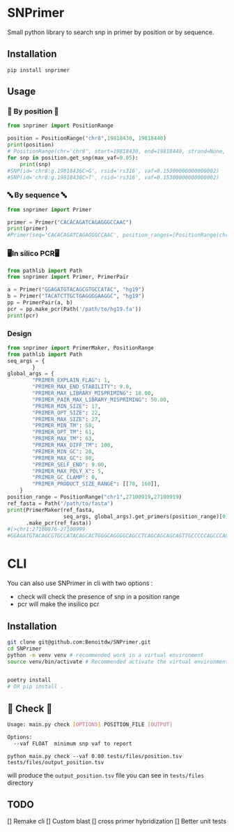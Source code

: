 # SNPrimer

Small python library to search snp in primer by position or by sequence. 

## Installation

`pip install snprimer`

## Usage

### 🎯 By position 🎯

```python
from snprimer import PositionRange

position = PositionRange("chr8",19818430, 19818440)
print(position)
# PositionRange(chr='chr8', start=19818430, end=19818440, strand=None, snp=[SNP(id='chr8:g.19818436C>G', rsid='rs316', vaf=0.15300000000000002), SNP(id='chr8:g.19818436C>T', rsid='rs316', vaf=0.15300000000000002)])
for snp in position.get_snp(max_vaf=0.05):
    print(snp)
#SNP(id='chr8:g.19818436C>G', rsid='rs316', vaf=0.15300000000000002)
#SNP(id='chr8:g.19818436C>T', rsid='rs316', vaf=0.15300000000000002)
```

### 🔤 By sequence 🔤
```python
from snprimer import Primer

primer = Primer("CACACAGATCAGAGGGCCAAC")
print(primer)
#Primer(seq='CACACAGATCAGAGGGCCAAC', position_ranges=[PositionRange(chr='chr1', start=26774827, end=26774847, strand='+', snp=[SNP(id='chr1:g.26774827G>A', rsid='rs2075289787', vaf=0), SNP(id='chr1:g.26774830A>G', rsid='rs986550282', vaf=0.0), SNP(id='chr1:g.26774842T>C', rsid='rs1440652363', vaf=0.0)])])
```

### 🖥️In silico PCR🖥️

```python
from pathlib import Path
from snprimer import Primer, PrimerPair

a = Primer("GGAGATGTACAGCGTGCCATAC", "hg19")
b = Primer("TACATCTTGCTGAGGGGAAGGC", "hg19")
pp = PrimerPair(a, b)
pcr = pp.make_pcr(Path('/path/to/hg19.fa'))
print(pcr)
```

### Design
```python
from snprimer import PrimerMaker, PositionRange
from pathlib import Path
seq_args = {
        }
global_args = {
        "PRIMER_EXPLAIN_FLAG": 1,
        "PRIMER_MAX_END_STABILITY": 9.0,
        "PRIMER_MAX_LIBRARY_MISPRIMING": 18.00,
        "PRIMER_PAIR_MAX_LIBRARY_MISPRIMING": 50.00,
        "PRIMER_MIN_SIZE": 17,
        "PRIMER_OPT_SIZE": 22,
        "PRIMER_MAX_SIZE": 27,
        "PRIMER_MIN_TM": 58,
        "PRIMER_OPT_TM": 61,
        "PRIMER_MAX_TM": 63,
        "PRIMER_MAX_DIFF_TM": 100,
        "PRIMER_MIN_GC": 20,
        "PRIMER_MAX_GC": 80,
        "PRIMER_SELF_END": 9.00,
        "PRIMER_MAX_POLY_X": 5,
        "PRIMER_GC_CLAMP": 0,
        "PRIMER_PRODUCT_SIZE_RANGE": [[70, 160]],
    }
position_range = PositionRange("chr1",27100919,27100919)
ref_fasta = Path("/path/to/fasta")
print(PrimerMaker(ref_fasta,
                  seq_args, global_args).get_primers(position_range)[0]
      .make_pcr(ref_fasta))
#[>chr1:27100876-27100999
#GGAGATGTACAGCGTGCCATACAGCACTGGGCAGGGGCAGCCTCAGCAGCAGCAGTTGCCCCCAGCCCAGCCCCAGCCTGCCAGCCAGCAACAAGCTGCCCAGCCTTCCCCTCAGCAAGATGTA]
```


# CLI

You can also use SNPrimer in cli with two options :

* check will check the presence of snp in a position range
* pcr will make the insilico pcr

## Installation

```bash
git clone git@github.com:Benoitdw/SNPrimer.git
cd SNPrimer
python -m venv venv # recommended work in a virtual environment
source venv/bin/activate # Recommended activate the virtual environment


poetry install
# OR pip install .
```

## 🎯 Check 🎯

```bash
Usage: main.py check [OPTIONS] POSITION_FILE [OUTPUT]

Options:
  --vaf FLOAT  minimum snp vaf to report
```

`python main.py check --vaf 0.00 tests/files/position.tsv tests/files/output_position.tsv`

will produce the `output_position.tsv` file you can see in `tests/files` directory


## TODO
 [] Remake cli
 [] Custom blast 
 [] cross primer hybridization
 [] Better unit tests 
 
